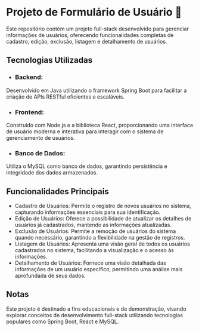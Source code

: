 # Projeto de Formulário de Usuário 📜
Este repositório contém um projeto full-stack desenvolvido para gerenciar informações de usuários, oferecendo funcionalidades completas de cadastro, edição, exclusão, listagem e detalhamento de usuários.

## Tecnologias Utilizadas
- ### Backend:
Desenvolvido em Java utilizando o framework Spring Boot para facilitar a criação de APIs RESTful eficientes e escaláveis.
- ### Frontend:
Construído com Node.js e a biblioteca React, proporcionando uma interface de usuário moderna e interativa para interagir com o sistema de gerenciamento de usuários.
- ### Banco de Dados:
Utiliza o MySQL como banco de dados, garantindo persistência e integridade dos dados armazenados.
## Funcionalidades Principais
- Cadastro de Usuários: Permite o registro de novos usuários no sistema, capturando informações essenciais para sua identificação.
- Edição de Usuários: Oferece a possibilidade de atualizar os detalhes de usuários já cadastrados, mantendo as informações atualizadas.
- Exclusão de Usuários: Permite a remoção de usuários do sistema quando necessário, garantindo a flexibilidade na gestão de registros.
- Listagem de Usuários: Apresenta uma visão geral de todos os usuários cadastrados no sistema, facilitando a visualização e o acesso às informações.
- Detalhamento de Usuários: Fornece uma visão detalhada das informações de um usuário específico, permitindo uma análise mais aprofundada de seus dados.

## Notas
Este projeto é destinado a fins educacionais e de demonstração, visando explorar conceitos de desenvolvimento full-stack utilizando tecnologias populares como Spring Boot, React e MySQL.

